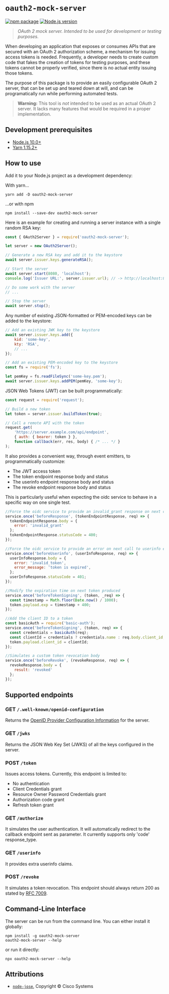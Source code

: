 # `oauth2-mock-server`

[![npm package](https://img.shields.io/npm/v/oauth2-mock-server.svg?logo=npm)](https://www.npmjs.com/package/oauth2-mock-server)
[![Node.js version](https://img.shields.io/node/v/oauth2-mock-server.svg)](https://nodejs.org/)

> _OAuth 2 mock server. Intended to be used for development or testing purposes._

When developing an application that exposes or consumes APIs that are secured with an OAuth 2 authorization scheme, a mechanism for issuing access tokens is needed. Frequently, a developer needs to create custom code that fakes the creation of tokens for testing purposes, and these tokens cannot be properly verified, since there is no actual entity issuing those tokens.

The purpose of this package is to provide an easily configurable OAuth 2 server, that can be set up and teared down at will, and can be programatically run while performing automated tests.

> **Warning:** This tool is _not_ intended to be used as an actual OAuth 2 server. It lacks many features that would be required in a proper implementation.

## Development prerequisites

- [Node.js 10.0+](https://nodejs.org/)
- [Yarn 1.15.2+](https://classic.yarnpkg.com/lang/en/)

## How to use

Add it to your Node.js project as a development dependency:

With yarn...
```shell
yarn add -D oauth2-mock-server
```

...or with npm
```shell
npm install --save-dev oauth2-mock-server
```

Here is an example for creating and running a server instance with a single random RSA key:

```js
const { OAuth2Server } = require('oauth2-mock-server');

let server = new OAuth2Server();

// Generate a new RSA key and add it to the keystore
await server.issuer.keys.generateRSA();

// Start the server
await server.start(8080, 'localhost');
console.log('Issuer URL:', server.issuer.url); // -> http://localhost:8080

// Do some work with the server
// ...

// Stop the server
await server.stop();
```

Any number of existing JSON-formatted or PEM-encoded keys can be added to the keystore:

```js
// Add an existing JWK key to the keystore
await server.issuer.keys.add({
    kid: 'some-key',
    kty: 'RSA',
    // ...
});

// Add an existing PEM-encoded key to the keystore
const fs = require('fs');

let pemKey = fs.readFileSync('some-key.pem');
await server.issuer.keys.addPEM(pemKey, 'some-key');
```

JSON Web Tokens (JWT) can be built programmatically:

```js
const request = require('request');

// Build a new token
let token = server.issuer.buildToken(true);

// Call a remote API with the token
request.get(
    'https://server.example.com/api/endpoint',
    { auth: { bearer: token } },
    function callback(err, res, body) { /* ... */ }
);
```

It also provides a convenient way, through event emitters, to programmatically customize:

- The JWT access token
- The token endpoint response body and status
- The userinfo endpoint response body and status
- The revoke endpoint response body and status

This is particularly useful when expecting the oidc service to behave in a specific way on one single test.

```js
//Force the oidc service to provide an invalid_grant response on next call to the token endpoint
service.once('beforeResponse', (tokenEndpointResponse, req) => {
  tokenEndpointResponse.body = {
    error: 'invalid_grant'
  };
  tokenEndpointResponse.statusCode = 400;
});

//Force the oidc service to provide an error on next call to userinfo endpoint
service.once('beforeUserinfo', (userInfoResponse, req) => {
  userInfoResponse.body = {
    error: 'invalid_token',
    error_message: 'token is expired',
  };
  userInfoResponse.statusCode = 401;
});

//Modify the expiration time on next token produced
service.once('beforeTokenSigning', (token, _req) => {
  const timestamp = Math.floor(Date.now() / 1000);
  token.payload.exp = timestamp + 400;
});

//Add the client ID to a token
const basicAuth = require('basic-auth');
service.once('beforeTokenSigning', (token, req) => {
  const credentials = basicAuth(req);
  const clientId = credentials ? credentials.name : req.body.client_id;
  token.payload.client_id = clientId;
});

//Simulates a custom token revocation body
service.once('beforeRevoke', (revokeResponse, req) => {
  revokeResponse.body = {
    result: 'revoked'
  };
});
```

## Supported endpoints

### GET `/.well-known/openid-configuration`

Returns the [OpenID Provider Configuration Information](https://openid.net/specs/openid-connect-discovery-1_0.html#ProviderConfig) for the server.

### GET `/jwks`

Returns the JSON Web Key Set (JWKS) of all the keys configured in the server.

### POST `/token`

Issues access tokens. Currently, this endpoint is limited to:

- No authentication
- Client Credentials grant
- Resource Owner Password Credentials grant
- Authorization code grant
- Refresh token grant

### GET `/authorize`

It simulates the user authentication. It will automatically redirect to the callback endpoint sent as parameter.
It currently supports only 'code' response_type.

### GET `/userinfo`

It provides extra userinfo claims.

### POST `/revoke`

It simulates a token revocation. This endpoint should always return 200 as stated by [RFC 7009](https://tools.ietf.org/html/rfc7009#section-2.2).

## Command-Line Interface

The server can be run from the command line. You can either install it globally:

```shell
npm install -g oauth2-mock-server
oauth2-mock-server --help
```

or run it directly:

```shell
npx oauth2-mock-server --help
```

## Attributions

- [`node-jose`](https://www.npmjs.com/package/node-jose), Copyright © Cisco Systems
